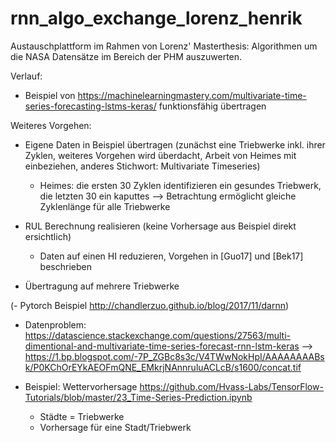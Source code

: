 # rnn_algo_exchange_lorenz_henrik
Austauschplattform im Rahmen von Lorenz' Masterthesis: Algorithmen um die NASA Datensätze im Bereich der PHM auszuwerten. 

Verlauf:

- Beispiel von https://machinelearningmastery.com/multivariate-time-series-forecasting-lstms-keras/ funktionsfähig übertragen

Weiteres Vorgehen:

- Eigene Daten in Beispiel übertragen (zunächst eine Triebwerke inkl. ihrer Zyklen, weiteres Vorgehen wird überdacht, Arbeit von Heimes mit einbeziehen, anderes Stichwort: Multivariate Timeseries)
  - Heimes: die ersten 30 Zyklen identifizieren ein gesundes Triebwerk, die letzten 30 ein kaputtes
  --> Betrachtung ermöglicht gleiche Zyklenlänge für alle Triebwerke

- RUL Berechnung realisieren (keine Vorhersage aus Beispiel direkt ersichtlich)
  - Daten auf einen HI reduzieren, Vorgehen in [Guo17] und [Bek17] beschrieben

- Übertragung auf mehrere Triebwerke

(- Pytorch Beispiel http://chandlerzuo.github.io/blog/2017/11/darnn)

- Datenproblem: https://datascience.stackexchange.com/questions/27563/multi-dimentional-and-multivariate-time-series-forecast-rnn-lstm-keras --> https://1.bp.blogspot.com/-7P_ZGBc8s3c/V4TWwNokHpI/AAAAAAAABsk/P0KChOrEYkAEOFmQNE_EMkrjNAnnruluACLcB/s1600/concat.tif

- Beispiel: Wettervorhersage https://github.com/Hvass-Labs/TensorFlow-Tutorials/blob/master/23_Time-Series-Prediction.ipynb
  - Städte = Triebwerke
  - Vorhersage für eine Stadt/Triebwerk 
